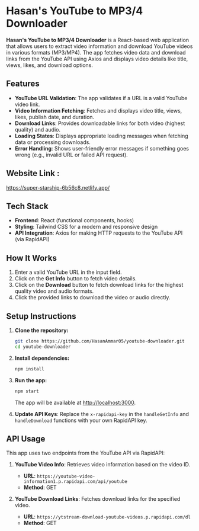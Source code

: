 # Hasan's YouTube to MP3/4 Downloader

**Hasan's YouTube to MP3/4 Downloader** is a React-based web application that allows users to extract video information and download YouTube videos in various formats (MP3/MP4). The app fetches video data and download links from the YouTube API using Axios and displays video details like title, views, likes, and download options.

## Features
- **YouTube URL Validation**: The app validates if a URL is a valid YouTube video link.
- **Video Information Fetching**: Fetches and displays video title, views, likes, publish date, and duration.
- **Download Links**: Provides downloadable links for both video (highest quality) and audio.
- **Loading States**: Displays appropriate loading messages when fetching data or processing downloads.
- **Error Handling**: Shows user-friendly error messages if something goes wrong (e.g., invalid URL or failed API request).

## Website Link : 
https://super-starship-6b56c8.netlify.app/

## Tech Stack
- **Frontend**: React (functional components, hooks)
- **Styling**: Tailwind CSS for a modern and responsive design
- **API Integration**: Axios for making HTTP requests to the YouTube API (via RapidAPI)

## How It Works
1. Enter a valid YouTube URL in the input field.
2. Click on the **Get Info** button to fetch video details.
3. Click on the **Download** button to fetch download links for the highest quality video and audio formats.
4. Click the provided links to download the video or audio directly.

## Setup Instructions

1. **Clone the repository:**
    ```bash
    git clone https://github.com/HasanAmmar05/youtube-downloader.git
    cd youtube-downloader
    ```

2. **Install dependencies:**
    ```bash
    npm install
    ```

3. **Run the app:**
    ```bash
    npm start
    ```
    The app will be available at [http://localhost:3000](http://localhost:3000).

4. **Update API Keys**: Replace the `x-rapidapi-key` in the `handleGetInfo` and `handleDownload` functions with your own RapidAPI key.

## API Usage

This app uses two endpoints from the YouTube API via RapidAPI:

1. **YouTube Video Info**: Retrieves video information based on the video ID.
    - **URL**: `https://youtube-video-information1.p.rapidapi.com/api/youtube`
    - **Method**: GET

2. **YouTube Download Links**: Fetches download links for the specified video.
    - **URL**: `https://ytstream-download-youtube-videos.p.rapidapi.com/dl`
    - **Method**: GET

